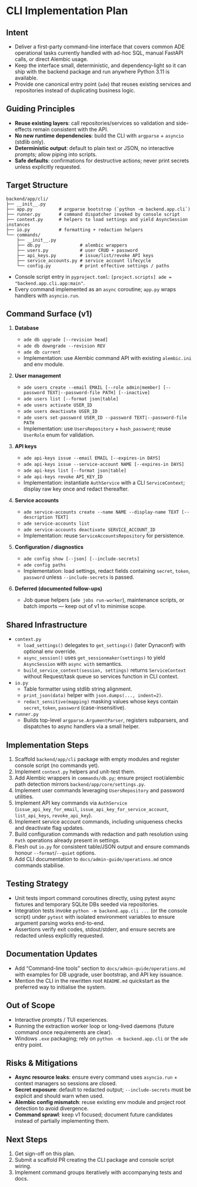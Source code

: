# CLI Implementation Plan

## Intent
- Deliver a first-party command-line interface that covers common ADE operational tasks currently handled with ad-hoc SQL, manual FastAPI calls, or direct Alembic usage.
- Keep the interface small, deterministic, and dependency-light so it can ship with the backend package and run anywhere Python 3.11 is available.
- Provide one canonical entry point (`ade`) that reuses existing services and repositories instead of duplicating business logic.

## Guiding Principles
- **Reuse existing layers**: call repositories/services so validation and side-effects remain consistent with the API.
- **No new runtime dependencies**: build the CLI with `argparse` + `asyncio` (stdlib only).
- **Deterministic output**: default to plain text or JSON, no interactive prompts; allow piping into scripts.
- **Safe defaults**: confirmations for destructive actions; never print secrets unless explicitly requested.

## Target Structure
```
backend/app/cli/
├── __init__.py
├── app.py          # argparse bootstrap (`python -m backend.app.cli`)
├── runner.py       # command dispatcher invoked by console script
├── context.py      # helpers to load settings and yield AsyncSession instances
├── io.py           # formatting + redaction helpers
└── commands/
    ├── __init__.py
    ├── db.py               # alembic wrappers
    ├── users.py            # user CRUD + password
    ├── api_keys.py         # issue/list/revoke API keys
    ├── service_accounts.py # service account lifecycle
    └── config.py           # print effective settings / paths
```
- Console script entry in `pyproject.toml`: `[project.scripts] ade = "backend.app.cli.app:main"`.
- Every command implemented as an `async` coroutine; `app.py` wraps handlers with `asyncio.run`.

## Command Surface (v1)
1. **Database**
   - `ade db upgrade [--revision head]`
   - `ade db downgrade --revision REV`
   - `ade db current`
   - Implementation: use Alembic command API with existing `alembic.ini` and env module.

2. **User management**
   - `ade users create --email EMAIL [--role admin|member] [--password TEXT|--password-file PATH] [--inactive]`
   - `ade users list [--format json|table]`
   - `ade users activate USER_ID`
   - `ade users deactivate USER_ID`
   - `ade users set-password USER_ID --password TEXT|--password-file PATH`
   - Implementation: use `UsersRepository` + `hash_password`; reuse `UserRole` enum for validation.

3. **API keys**
   - `ade api-keys issue --email EMAIL [--expires-in DAYS]`
   - `ade api-keys issue --service-account NAME [--expires-in DAYS]`
   - `ade api-keys list [--format json|table]`
   - `ade api-keys revoke API_KEY_ID`
   - Implementation: instantiate `AuthService` with a CLI `ServiceContext`; display raw key once and redact thereafter.

4. **Service accounts**
   - `ade service-accounts create --name NAME --display-name TEXT [--description TEXT]`
   - `ade service-accounts list`
   - `ade service-accounts deactivate SERVICE_ACCOUNT_ID`
   - Implementation: reuse `ServiceAccountsRepository` for persistence.

5. **Configuration / diagnostics**
   - `ade config show [--json] [--include-secrets]`
   - `ade config paths`
   - Implementation: load settings, redact fields containing `secret`, `token`, `password` unless `--include-secrets` is passed.

6. **Deferred (documented follow-ups)**
   - Job queue helpers (`ade jobs run-worker`), maintenance scripts, or batch imports — keep out of v1 to minimise scope.

## Shared Infrastructure
- `context.py`
  - `load_settings()` delegates to `get_settings()` (later Dynaconf) with optional env override.
  - `async_session()` uses `get_sessionmaker(settings)` to yield `AsyncSession` with `async with` semantics.
  - `build_service_context(session, settings)` returns `ServiceContext` without Request/task queue so services function in CLI context.
- `io.py`
  - Table formatter using stdlib string alignment.
  - `print_json(data)` helper with `json.dumps(..., indent=2)`.
  - `redact_sensitive(mapping)` masking values whose keys contain `secret`, `token`, `password` (case-insensitive).
- `runner.py`
  - Builds top-level `argparse.ArgumentParser`, registers subparsers, and dispatches to async handlers via a small helper.

## Implementation Steps
1. Scaffold `backend/app/cli` package with empty modules and register console script (no commands yet).
2. Implement `context.py` helpers and unit-test them.
3. Add Alembic wrappers in `commands/db.py`; ensure project root/alembic path detection mirrors `backend/app/core/settings.py`.
4. Implement user commands leveraging `UsersRepository` and password utilities.
5. Implement API key commands via `AuthService` (`issue_api_key_for_email`, `issue_api_key_for_service_account`, `list_api_keys`, `revoke_api_key`).
6. Implement service account commands, including uniqueness checks and deactivate flag updates.
7. Build configuration commands with redaction and path resolution using `Path` operations already present in settings.
8. Flesh out `io.py` for consistent table/JSON output and ensure commands honour `--format`/`--quiet` options.
9. Add CLI documentation to `docs/admin-guide/operations.md` once commands stabilise.

## Testing Strategy
- Unit tests import command coroutines directly, using pytest async fixtures and temporary SQLite DBs seeded via repositories.
- Integration tests invoke `python -m backend.app.cli ...` (or the console script) under `pytest` with isolated environment variables to ensure argument parsing works end-to-end.
- Assertions verify exit codes, stdout/stderr, and ensure secrets are redacted unless explicitly requested.

## Documentation Updates
- Add “Command-line tools” section to `docs/admin-guide/operations.md` with examples for DB upgrade, user bootstrap, and API key issuance.
- Mention the CLI in the rewritten root `README.md` quickstart as the preferred way to initialise the system.

## Out of Scope
- Interactive prompts / TUI experiences.
- Running the extraction worker loop or long-lived daemons (future command once requirements are clear).
- Windows `.exe` packaging; rely on `python -m backend.app.cli` or the `ade` entry point.

## Risks & Mitigations
- **Async resource leaks**: ensure every command uses `asyncio.run` + context managers so sessions are closed.
- **Secret exposure**: default to redacted output; `--include-secrets` must be explicit and should warn when used.
- **Alembic config mismatch**: reuse existing env module and project root detection to avoid divergence.
- **Command sprawl**: keep v1 focused; document future candidates instead of partially implementing them.

## Next Steps
1. Get sign-off on this plan.
2. Submit a scaffold PR creating the CLI package and console script wiring.
3. Implement command groups iteratively with accompanying tests and docs.

